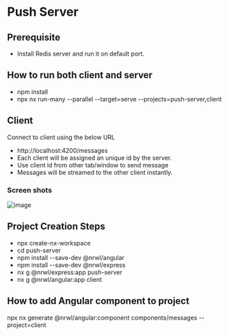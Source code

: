 # Push Server
## Prerequisite
- Install Redis server and run it on default port.

## How to run both client and server
- npm install
- npx nx run-many --parallel --target=serve --projects=push-server,client

## Client
Connect to client using the below URL
- http://localhost:4200/messages
- Each client will be assigned an unique id by the server.
- Use client id from other tab/window to send message
- Messages will be streamed to the other client instantly.

### Screen shots
![image](https://user-images.githubusercontent.com/13273593/155869129-a03fdcd8-83aa-4d4a-ad14-ea3855a0b469.png)

## Project Creation Steps
- npx create-nx-workspace
- cd push-server
- npm install --save-dev @nrwl/angular
- npm install --save-dev @nrwl/express
- nx g @nrwl/express:app push-server
- nx g @nrwl/angular:app client

## How to add Angular component to project
npx nx generate @nrwl/angular:component components/messages --project=client







